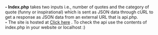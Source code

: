 <b>- Index.php</b> takes two inputs i.e., number of quotes and the category of quote (funny or inspirational) which is sent as JSON data through cURL to get a response as JSON data from an external URL that is api.php.<br>
<b>-</b> The site is hosted at [Click here](https://adyarath.in/) . To check the api use the contents of index.php in your website or localhost :)